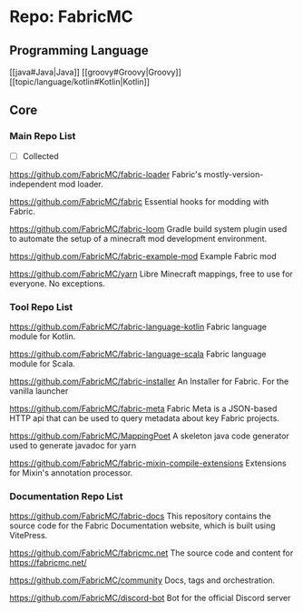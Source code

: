 # Repo: FabricMC
## Programming Language
[[java#Java|Java]] [[groovy#Groovy|Groovy]] [[topic/language/kotlin#Kotlin|Kotlin]] 
## Core

### Main Repo List

- [ ] Collected

https://github.com/FabricMC/fabric-loader
Fabric's mostly-version-independent mod loader.

https://github.com/FabricMC/fabric
Essential hooks for modding with Fabric.

https://github.com/FabricMC/fabric-loom
Gradle build system plugin used to automate the setup of a minecraft mod development environment.

https://github.com/FabricMC/fabric-example-mod
Example Fabric mod

https://github.com/FabricMC/yarn
Libre Minecraft mappings, free to use for everyone. No exceptions.

### Tool Repo List

https://github.com/FabricMC/fabric-language-kotlin
Fabric language module for Kotlin.

https://github.com/FabricMC/fabric-language-scala
Fabric language module for Scala.

https://github.com/FabricMC/fabric-installer
An Installer for Fabric. For the vanilla launcher

https://github.com/FabricMC/fabric-meta
Fabric Meta is a JSON-based HTTP api that can be used to query metadata about key Fabric projects.

https://github.com/FabricMC/MappingPoet
A skeleton java code generator used to generate javadoc for yarn

https://github.com/FabricMC/fabric-mixin-compile-extensions
Extensions for Mixin's annotation processor.

### Documentation Repo List

https://github.com/FabricMC/fabric-docs
This repository contains the source code for the Fabric Documentation website, which is built using VitePress.

https://github.com/FabricMC/fabricmc.net
The source code and content for https://fabricmc.net/

https://github.com/FabricMC/community
Docs, tags and orchestration.

https://github.com/FabricMC/discord-bot
Bot for the official Discord server 

